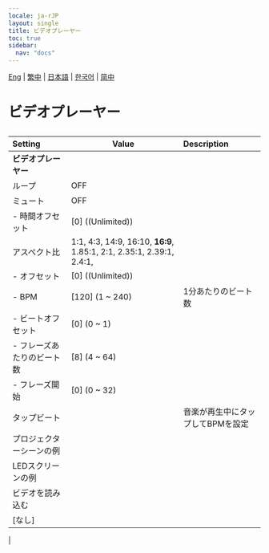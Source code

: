 ```yaml
---
locale: ja-rJP
layout: single
title: ビデオプレーヤー
toc: true
sidebar:
  nav: "docs"
---
```

[Eng](/dancexr/menu/2025.4/motion/video_player) | [繁中](/tw/dancexr/menu/2025.4/motion/video_player) | [日本語](/jp/dancexr/menu/2025.4/motion/video_player) | [한국어](/kr/dancexr/menu/2025.4/motion/video_player) | [简中](/zh/dancexr/menu/2025.4/motion/video_player)

# ビデオプレーヤー

## 

| Setting | Value | Description |
| :--- | --- | :--- |
|**ビデオプレーヤー** | | 
| ループ | OFF | 
| ミュート | OFF | 
|- 時間オフセット | [0] ((Unlimited)) | 
| アスペクト比 |  1:1,  4:3,  14:9,  16:10,  **16:9**,  1.85:1,  2:1,  2.35:1,  2.39:1,  2.4:1,  |  |
|- オフセット | [0] ((Unlimited)) | 
|- BPM | [120] (1 ~ 240) | 1分あたりのビート数
|- ビートオフセット | [0] (0 ~ 1) | 
|- フレーズあたりのビート数 | [8] (4 ~ 64) | 
|- フレーズ開始 | [0] (0 ~ 32) | 
| タップビート || 音楽が再生中にタップしてBPMを設定
| プロジェクターシーンの例 || 
| LEDスクリーンの例 || 
| ビデオを読み込む || 
| [なし] || 
|
